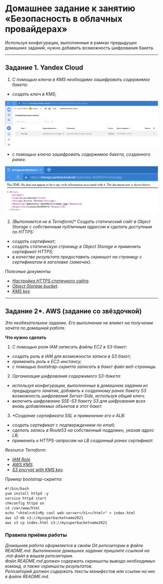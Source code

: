 # Домашнее задание к занятию «Безопасность в облачных провайдерах»  

Используя конфигурации, выполненные в рамках предыдущих домашних заданий, нужно добавить возможность шифрования бакета.

---
## Задание 1. Yandex Cloud   

1. _С помощью ключа в KMS необходимо зашифровать содержимое бакета:_  

 - _создать ключ в KMS;_  
  
<img src="img/screen_6.png">

 - _с помощью ключа зашифровать содержимое бакета, созданного ранее._  
  
<img src="img/screen_5.png">  
  
2. _(Выполняется не в Terraform)* Создать статический сайт в Object Storage c собственным публичным адресом и сделать доступным по HTTPS:_  

 - _создать сертификат;_  
 - _создать статическую страницу в Object Storage и применить сертификат HTTPS;_  
 - _в качестве результата предоставить скриншот на страницу с сертификатом в заголовке (замочек)._  

_Полезные документы:_

- _[Настройка HTTPS статичного сайта](https://cloud.yandex.ru/docs/storage/operations/hosting/certificate)._  
- _[Object Storage bucket](https://registry.terraform.io/providers/yandex-cloud/yandex/latest/docs/resources/storage_bucket)._  
- _[KMS key](https://registry.terraform.io/providers/yandex-cloud/yandex/latest/docs/resources/kms_symmetric_key)._  

--- 
## Задание 2*. AWS (задание со звёздочкой)

_Это необязательное задание. Его выполнение не влияет на получение зачёта по домашней работе._  

**Что нужно сделать**

1. _С помощью роли IAM записать файлы ЕС2 в S3-бакет:_  
 - _создать роль в IAM для возможности записи в S3 бакет;_  
 - _применить роль к ЕС2-инстансу;_  
 - _с помощью bootstrap-скрипта записать в бакет файл веб-страницы._  
2. _Организация шифрования содержимого S3-бакета:_  

 - _используя конфигурации, выполненные в домашнем задании из предыдущего занятия, добавить к созданному ранее бакету S3 возможность шифрования Server-Side, используя общий ключ;_  
 - _включить шифрование SSE-S3 бакету S3 для шифрования всех вновь добавляемых объектов в этот бакет._  

3. _*Создание сертификата SSL и применение его к ALB:_  

 - _создать сертификат с подтверждением по email;_  
 - _сделать запись в Route53 на собственный поддомен, указав адрес LB;_  
 - _применить к HTTPS-запросам на LB созданный ранее сертификат._  

_Resource Terraform:_

- _[IAM Role](https://registry.terraform.io/providers/hashicorp/aws/latest/docs/resources/iam_role)._  
- _[AWS KMS](https://registry.terraform.io/providers/hashicorp/aws/latest/docs/resources/kms_key)._  
- _[S3 encrypt with KMS key](https://registry.terraform.io/providers/hashicorp/aws/latest/docs/resources/s3_bucket_object#encrypting-with-kms-key)._  

_Пример bootstrap-скрипта:_  

```
#!/bin/bash
yum install httpd -y
service httpd start
chkconfig httpd on
cd /var/www/html
echo "<html><h1>My cool web-server</h1></html>" > index.html
aws s3 mb s3://mysuperbacketname2021
aws s3 cp index.html s3://mysuperbacketname2021
```

### Правила приёма работы

_Домашняя работа оформляется в своём Git репозитории в файле README.md. Выполненное домашнее задание пришлите ссылкой на .md-файл в вашем репозитории._  
_Файл README.md должен содержать скриншоты вывода необходимых команд, а также скриншоты результатов._  
_Репозиторий должен содержать тексты манифестов или ссылки на них в файле README.md._  